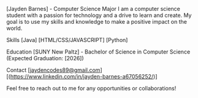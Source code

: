 [Jayden Barnes] - Computer Science Major
I am a computer science student with a passion for technology and a drive to learn and create. My goal is to use my skills and knowledge to make a positive impact on the world.

Skills
[Java]
[HTML/CSS/JAVASCRIPT]
[Python]

Education
[SUNY New Paltz] - Bachelor of Science in Computer Science (Expected Graduation: [2026])

Contact
[jaydencodes89@gmail.com]
[(https://www.linkedin.com/in/jayden-barnes-a67056252/)]

Feel free to reach out to me for any opportunities or collaborations!



